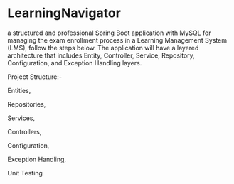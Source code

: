 # LearningNavigator

a structured and professional Spring Boot application with MySQL for managing the exam enrollment process in a Learning Management System (LMS), follow the steps below. The application will have a layered architecture that includes Entity, Controller, Service, Repository, Configuration, and Exception Handling layers.


Project Structure:-

Entities, 

Repositories, 

Services, 

Controllers, 

Configuration, 

Exception Handling, 

Unit Testing
